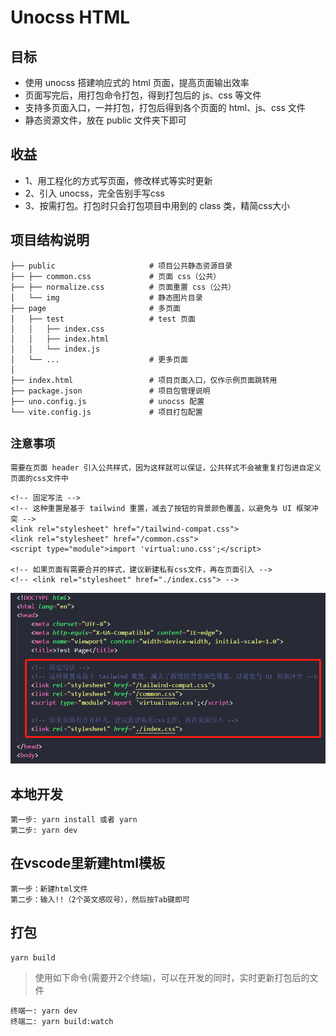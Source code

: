 # Unocss HTML


## 目标
- 使用 unocss 搭建响应式的 html 页面，提高页面输出效率
- 页面写完后，用打包命令打包，得到打包后的 js、css 等文件  
- 支持多页面入口，一并打包，打包后得到各个页面的 html、js、css 文件
- 静态资源文件，放在 public 文件夹下即可


## 收益
- 1、用工程化的方式写页面，修改样式等实时更新
- 2、引入 unocss，完全告别手写css
- 3、按需打包。打包时只会打包项目中用到的 class 类，精简css大小


## 项目结构说明
```
├── public                     # 项目公共静态资源目录
├── ├── common.css             # 页面 css（公共）
├── ├── normalize.css          # 页面重置 css（公共）
│   └── img                    # 静态图片目录
├── page                       # 多页面
│   ├── test                   # test 页面
│   │   ├── index.css
│   │   ├── index.html
│   │   └── index.js
│   └── ...                    # 更多页面
│
├── index.html                 # 项目页面入口，仅作示例页面跳转用
├── package.json               # 项目包管理说明
├── uno.config.js              # unocss 配置
└── vite.config.js             # 项目打包配置
```

## `注意事项`

`需要在页面 header 引入公共样式，因为这样就可以保证，公共样式不会被重复打包进自定义页面的css文件中`

```
<!-- 固定写法 -->
<!-- 这种重置是基于 tailwind 重置，减去了按钮的背景颜色覆盖，以避免与 UI 框架冲突 -->
<link rel="stylesheet" href="/tailwind-compat.css">
<link rel="stylesheet" href="/common.css">
<script type="module">import 'virtual:uno.css';</script>

<!-- 如果页面有需要合并的样式，建议新建私有css文件，再在页面引入 -->
<!-- <link rel="stylesheet" href="./index.css"> -->
```

![Image text](https://raw.githubusercontent.com/FrontendMing/unocss-html/main/public/img/header.png)


## 本地开发

```
第一步: yarn install 或者 yarn
第二步: yarn dev
```

## 在vscode里新建html模板
```
第一步：新建html文件
第二步：输入!!（2个英文感叹号），然后按Tab键即可
```

## 打包
```
yarn build
```


> 使用如下命令(需要开2个终端)，可以在开发的同时，实时更新打包后的文件
```
终端一: yarn dev
终端二: yarn build:watch
```
